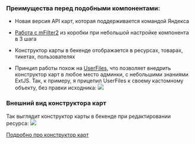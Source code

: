 ### Преимущества перед подобными компонентами:

- Новая версия API карт, которая поддерживается командой Яндекса

- [Работа с mFilter2][1] из коробки при небольшой настройке компонента в 3 шага

- Конструктор карты в бекенде отображается в ресурсах, товарах, тикетах, пользователях

- Принцип работы похож на [UserFiles][2], что позволяет внедрить конструктор карт в любое место админки, с небольшими знаниями ExtJS. Так, к примеру, я прицепил UserFiles к своему кастомному объекту, без правки исходника:
[![](https://file.modx.pro/files/6/d/7/6d769e3a8dec96b995ff750ee9b53664s.jpg)](https://file.modx.pro/files/6/d/7/6d769e3a8dec96b995ff750ee9b53664.png)

### Внешний вид конструктора карт
Так выглядит конструктор карты в бекенде при редактировании ресурса:
[![](https://file.modx.pro/files/6/6/7/6671db8a7e4acc9b3b1e5a57a0d0d168s.jpg)](https://file.modx.pro/files/6/6/7/6671db8a7e4acc9b3b1e5a57a0d0d168.png)

[Подробно про конструктор карт][3]

[1]: /ru/01_Компоненты/48_YandexMaps2/02_Работа_с_mFilter2.md
[2]: https://modstore.pro/packages/photos-and-files/userfiles
[3]: /ru/01_Компоненты/48_YandexMaps2/03_Конструктор_карт.md